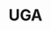 ---
title: UGA
crosslinks:
- cscareerquestions
- Athens
- place
- gatech
- funny
- DnDUGA
- crowdfund
- ockytop
- AtlantaWeather
- news
- Atlanta
---